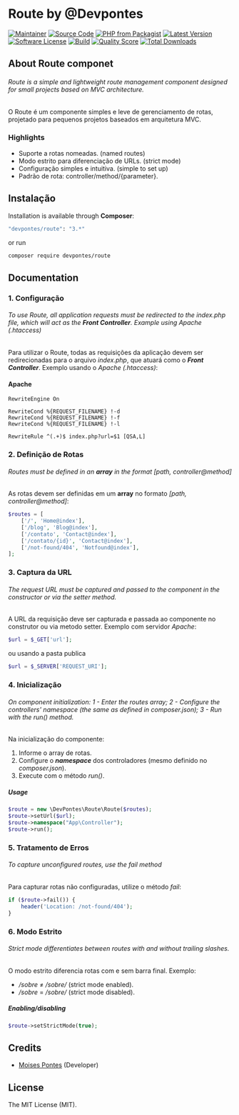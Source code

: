 # Route by @Devpontes

[![Maintainer](https://img.shields.io/badge/maintainer-@moi.pontes-blue.svg?style=flat-square)](https://instagram.com/moi.pontes)
[![Source Code](https://img.shields.io/badge/source-moisespontes/route-blue.svg?style=flat-square)](https://github.com/moisespontes/route)
[![PHP from Packagist](https://img.shields.io/packagist/php-v/devpontes/route.svg?style=flat-square)](https://packagist.org/packages/devpontes/route)
[![Latest Version](https://img.shields.io/github/release/moisespontes/route.svg?style=flat-square)](https://github.com/moisespontes/route/releases)
[![Software License](https://img.shields.io/badge/license-MIT-brightgreen.svg?style=flat-square)](LICENSE)
[![Build](https://img.shields.io/scrutinizer/build/g/moisespontes/route.svg?style=flat-square)](https://scrutinizer-ci.com/g/moisespontes/route)
[![Quality Score](https://img.shields.io/scrutinizer/g/moisespontes/route.svg?style=flat-square)](https://scrutinizer-ci.com/g/moisespontes/route)
[![Total Downloads](https://img.shields.io/packagist/dt/devpontes/route.svg?style=flat-square)](https://packagist.org/packages/devpontes/route)

## About Route componet

###### Route is a simple and lightweight route management component designed for small projects based on MVC architecture.

O Route é um componente simples e leve de gerenciamento de rotas, projetado para pequenos projetos baseados em arquitetura MVC.

### Highlights

- Suporte a rotas nomeadas. (named routes)
- Modo estrito para diferenciação de URLs. (strict mode)
- Configuração simples e intuitiva. (simple to set up)
- Padrão de rota: controller/method/{parameter}.

## Instalação

Installation is available through **Composer**:

```bash
"devpontes/route": "3.*"
```

or run

```bash
composer require devpontes/route
```

## Documentation

### 1. Configuração

###### To use Route, all application requests must be redirected to the _index.php_ file, which will act as the **_Front Controller_**. Example using _Apache (.htaccess)_

Para utilizar o Route, todas as requisições da aplicação devem ser redirecionadas para o arquivo _index.php_, que atuará como o **_Front Controller_**. Exemplo usando o _Apache (.htaccess)_:

#### Apache

```apacheconfig
RewriteEngine On

RewriteCond %{REQUEST_FILENAME} !-d
RewriteCond %{REQUEST_FILENAME} !-f
RewriteCond %{REQUEST_FILENAME} !-l

RewriteRule ^(.+)$ index.php?url=$1 [QSA,L]
```

### 2. Definição de Rotas

###### Routes must be defined in an **array** in the format _[path, controller@method]_

As rotas devem ser definidas em um **array** no formato _[path, controller@method]_:

```php
$routes = [
    ['/', 'Home@index'],
    ['/blog', 'Blog@index'],
    ['/contato', 'Contact@index'],
    ['/contato/{id}', 'Contact@index'],
    ['/not-found/404', 'Notfound@index'],
];
```

### 3. Captura da URL

###### The request URL must be captured and passed to the component in the constructor or via the setter method.

A URL da requisição deve ser capturada e passada ao componente no construtor ou via metodo setter. Exemplo com servidor _Apache_:

```php
$url = $_GET['url'];
```

ou usando a pasta publica

```php
$url = $_SERVER['REQUEST_URI'];
```

### 4. Inicialização

###### On component initialization: 1 - Enter the routes array; 2 - Configure the controllers' namespace (the same as defined in _composer.json_); 3 - Run with the _run()_ method.

Na inicialização do componente:

1. Informe o array de rotas.
2. Configure o **_namespace_** dos controladores (mesmo definido no _composer.json_).
3. Execute com o método _run()_.

##### Usage

```php
$route = new \DevPontes\Route\Route($routes);
$route->setUrl($url);
$route->namespace("App\Controller");
$route->run();
```

### 5. Tratamento de Erros

###### To capture unconfigured routes, use the _fail_ method

Para capturar rotas não configuradas, utilize o método _fail_:

```php
if ($route->fail()) {
    header('Location: /not-found/404');
}
```

### 6. Modo Estrito

###### Strict mode differentiates between routes with and without trailing slashes.

O modo estrito diferencia rotas com e sem barra final. Exemplo:

- _/sobre_ ≠ _/sobre/_ (strict mode enabled).
- _/sobre_ = _/sobre/_ (strict mode disabled).

##### Enabling/disabling

```php
$route->setStrictMode(true);
```

## Credits

- [Moises Pontes](https://github.com/moisespontes) (Developer)

## License

The MIT License (MIT).
